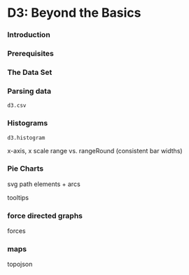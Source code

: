 # D3: Beyond the Basics

### Introduction

### Prerequisites

### The Data Set

### Parsing data

`d3.csv`

### Histograms

`d3.histogram`

x-axis, x scale
range vs. rangeRound (consistent bar widths)

### Pie Charts

svg path elements + arcs

tooltips

### force directed graphs

forces

### maps

topojson